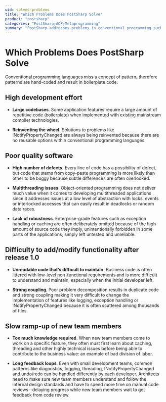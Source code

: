 ```yaml
---
uid: solved-problems
title: "Which Problems Does PostSharp Solve"
product: "postsharp"
categories: "PostSharp;AOP;Metaprogramming"
summary: "PostSharp addresses problems in conventional programming such as large codebases, reinventing solutions, high defect rates, multithreading issues, lack of robustness, code maintenance difficulty, strong coupling, slow onboarding of new team members, and long feedback loops."
---
```

# Which Problems Does PostSharp Solve

Conventional programming languages miss a concept of pattern, therefore patterns are hand-coded and result in boilerplate code.


## High development effort

* **Large codebases**. Some application features require a large amount of repetitive code (boilerplate) when implemented with existing mainstream compiler technologies. 

* **Reinventing the wheel**. Solutions to problems like INotifyPropertyChanged are always being reinvented because there are no reusable options within conventional programming languages. 


## Poor quality software

* **High number of defects**. Every line of code has a possibility of defect, but code that stems from copy-paste programming is more likely than other to be buggy because subtle differences are often overlooked. 

* **Multithreading issues**. Object-oriented programming does not deliver much value when it comes to developing multithreaded applications since it addresses issues at a low level of abstraction with locks, events or interlocked accesses that can easily result in deadlocks or random data races. 

* **Lack of robustness**. Enterprise-grade features such as exception handling or caching are often deliberately omitted because of the high amount of source code they imply, unintentionally forbidden in some parts of the applications, simply left untested and unreliable. 


## Difficulty to add/modify functionality after release 1.0

* **Unreadable code that’s difficult to maintain**. Business code is often littered with low-level non-functional requirements and is more difficult to understand and maintain, especially when the initial developer left. 

* **Strong coupling**. Poor problem decomposition results in duplicate code and strong coupling making it very difficult to change the implementation of features like logging, exception handling or INotifyPropertyChanged because it is often scattered among thousands of files. 


## Slow ramp-up of new team members

* **Too much knowledge required**. When new team members come to work on a specific feature, they often must first learn about caching, threading and other highly technical issues before being able to contribute to the business value: an example of bad division of labor. 

* **Long feedback loops**. Even with small development teams, common patterns like diagnostics, logging, threading, INotifyPropertyChanged and undo/redo can be handled differently by each developer. Architects need to make sure new team members understand and follow the internal design standards and have to spend more time on manual code reviews--delaying progress while new team members wait to get feedback from code review. 


